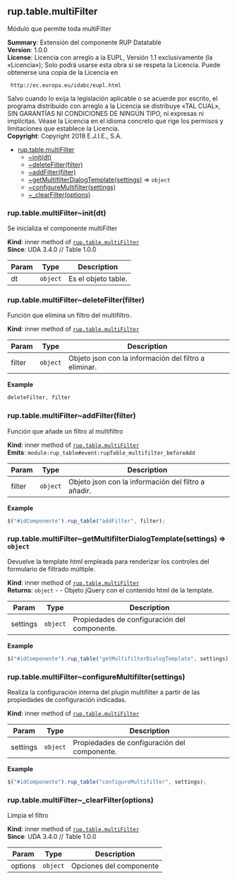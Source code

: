 <a name="module_rup.table.multiFilter"></a>

## rup.table.multiFilter
Módulo que permite toda multiFilter

**Summary**: Extensión del componente RUP Datatable  
**Version**: 1.0.0  
**License**: Licencia con arreglo a la EUPL, Versión 1.1 exclusivamente (la «Licencia»);Solo podrá usarse esta obra si se respeta la Licencia.Puede obtenerse una copia de la Licencia en     http://ec.europa.eu/idabc/eupl.htmlSalvo cuando lo exija la legislación aplicable o se acuerde por escrito,el programa distribuido con arreglo a la Licencia se distribuye «TAL CUAL»,SIN GARANTÍAS NI CONDICIONES DE NINGÚN TIPO, ni expresas ni implícitas.Véase la Licencia en el idioma concreto que rige los permisos y limitacionesque establece la Licencia.  
**Copyright**: Copyright 2018 E.J.I.E., S.A.  

* [rup.table.multiFilter](#module_rup.table.multiFilter)
    * [~init(dt)](#module_rup.table.multiFilter..init)
    * [~deleteFilter(filter)](#module_rup.table.multiFilter..deleteFilter)
    * [~addFilter(filter)](#module_rup.table.multiFilter..addFilter)
    * [~getMultifilterDialogTemplate(settings)](#module_rup.table.multiFilter..getMultifilterDialogTemplate) ⇒ <code>object</code>
    * [~configureMultifilter(settings)](#module_rup.table.multiFilter..configureMultifilter)
    * [~_clearFilter(options)](#module_rup.table.multiFilter.._clearFilter)

<a name="module_rup.table.multiFilter..init"></a>

### rup.table.multiFilter~init(dt)
Se inicializa el componente multiFilter

**Kind**: inner method of [<code>rup.table.multiFilter</code>](#module_rup.table.multiFilter)  
**Since**: UDA 3.4.0 // Table 1.0.0  

| Param | Type | Description |
| --- | --- | --- |
| dt | <code>object</code> | Es el objeto table. |

<a name="module_rup.table.multiFilter..deleteFilter"></a>

### rup.table.multiFilter~deleteFilter(filter)
Función que elimina un filtro del multifiltro.

**Kind**: inner method of [<code>rup.table.multiFilter</code>](#module_rup.table.multiFilter)  

| Param | Type | Description |
| --- | --- | --- |
| filter | <code>object</code> | Objeto json con la información del filtro a eliminar. |

**Example**  
```js
deleteFilter, filter
```
<a name="module_rup.table.multiFilter..addFilter"></a>

### rup.table.multiFilter~addFilter(filter)
Función que añade un filtro al multifiltro

**Kind**: inner method of [<code>rup.table.multiFilter</code>](#module_rup.table.multiFilter)  
**Emits**: <code>module:rup\_table#event:rupTable\_multifilter\_beforeAdd</code>  

| Param | Type | Description |
| --- | --- | --- |
| filter | <code>object</code> | Objeto json con la información del filtro a añadir. |

**Example**  
```js
$("#idComponente").rup_table("addFilter", filter);
```
<a name="module_rup.table.multiFilter..getMultifilterDialogTemplate"></a>

### rup.table.multiFilter~getMultifilterDialogTemplate(settings) ⇒ <code>object</code>
Devuelve la template html empleada para renderizar los controles del formulario de filtrado múltiple.

**Kind**: inner method of [<code>rup.table.multiFilter</code>](#module_rup.table.multiFilter)  
**Returns**: <code>object</code> - - Objeto jQuery con el contenido html de la template.  

| Param | Type | Description |
| --- | --- | --- |
| settings | <code>object</code> | Propiedades de configuración del componente. |

**Example**  
```js
$("#idComponente").rup_table("getMultifilterDialogTemplate", settings);
```
<a name="module_rup.table.multiFilter..configureMultifilter"></a>

### rup.table.multiFilter~configureMultifilter(settings)
Realiza la configuración interna del plugin multifilter a partir de las propiedades de configuración indicadas.

**Kind**: inner method of [<code>rup.table.multiFilter</code>](#module_rup.table.multiFilter)  

| Param | Type | Description |
| --- | --- | --- |
| settings | <code>object</code> | Propiedades de configuración del componente. |

**Example**  
```js
$("#idComponente").rup_table("configureMultifilter", settings);
```
<a name="module_rup.table.multiFilter.._clearFilter"></a>

### rup.table.multiFilter~\_clearFilter(options)
Limpia el filtro

**Kind**: inner method of [<code>rup.table.multiFilter</code>](#module_rup.table.multiFilter)  
**Since**: UDA 3.4.0 // Table 1.0.0  

| Param | Type | Description |
| --- | --- | --- |
| options | <code>object</code> | Opciones del componente |

